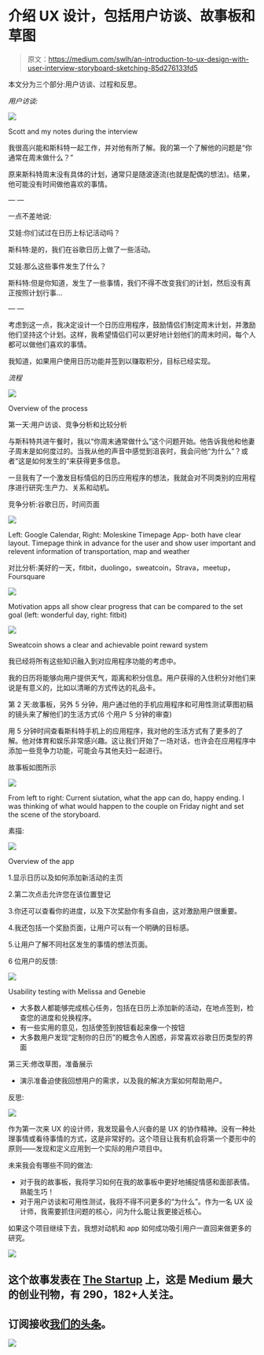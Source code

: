 # 介绍 UX 设计，包括用户访谈、故事板和草图

> 原文：<https://medium.com/swlh/an-introduction-to-ux-design-with-user-interview-storyboard-sketching-85d276133fd5>

本文分为三个部分:用户访谈、过程和反思。

*用户访谈:*

![](img/98846ef0ec09bd4a20ae9466b3631891.png)

Scott and my notes during the interview

我很高兴能和斯科特一起工作，并对他有所了解。我的第一个了解他的问题是“你通常在周末做什么？”

原来斯科特周末没有具体的计划，通常只是随波逐流(也就是配偶的想法)。结果，他可能没有时间做他喜欢的事情。

— —

一点不差地说:

艾娃:你们试过在日历上标记活动吗？

斯科特:是的，我们在谷歌日历上做了一些活动。

艾娃:那么这些事件发生了什么？

斯科特:但是你知道，发生了一些事情，我们不得不改变我们的计划，然后没有真正按照计划行事…

— —

考虑到这一点，我决定设计一个日历应用程序，鼓励情侣们制定周末计划，并激励他们坚持这个计划。这样，我希望情侣们可以更好地计划他们的周末时间，每个人都可以做他们喜欢的事情。

我知道，如果用户使用日历功能并签到以赚取积分，目标已经实现。

*流程*

![](img/b2b56357fbc7fd54d902e3e5bddd31c1.png)

Overview of the process

第一天:用户访谈、竞争分析和比较分析

与斯科特共进午餐时，我以“你周末通常做什么”这个问题开始。他告诉我他和他妻子周末是如何度过的。当我从他的声音中感觉到沮丧时，我会问他“为什么”？或者“这是如何发生的”来获得更多信息。

一旦我有了一个激发目标情侣的日历应用程序的想法，我就会对不同类别的应用程序进行研究:生产力、关系和动机。

竞争分析:谷歌日历，时间页面

![](img/0a78d9c8065f1fa840b34280ccdc043a.png)

Left: Google Calendar, Right: Moleskine Timepage App- both have clear layout. Timepage think in advance for the user and show user important and relevent information of transportation, map and weather

对比分析:美好的一天，fitbit，duolingo，sweatcoin，Strava，meetup，Foursquare

![](img/466278ad1d304e1c3d453a8890d07f81.png)

Motivation apps all show clear progress that can be compared to the set goal (left: wonderful day, right: fitbit)

![](img/3945bf46de7f0531213658621f9747a4.png)

Sweatcoin shows a clear and achievable point reward system

我已经将所有这些知识融入到对应用程序功能的考虑中。

我的日历将能够向用户提供天气，距离和积分信息。用户获得的入住积分对他们来说是有意义的，比如以清晰的方式传达的礼品卡。

第 2 天:故事板，另外 5 分钟，用户通过他的手机应用程序和可用性测试草图初稿的镜头来了解他们的生活方式(6 个用户 5 分钟的审查)

用 5 分钟时间查看斯科特手机上的应用程序，我对他的生活方式有了更多的了解。他对体育和娱乐非常感兴趣。这让我们开始了一场对话，也许会在应用程序中添加一些竞争力功能，可能会与其他夫妇一起进行。

故事板如图所示

![](img/1878830acf52d9ab46565ddfe55813a9.png)

From left to right: Current siutation, what the app can do, happy ending. I was thinking of what would happen to the couple on Friday night and set the scene of the storyboard.

素描:

![](img/ea483a6582982d48a057fdd231f0b7e2.png)

Overview of the app

1.显示日历以及如何添加新活动的主页

2.第二次点击允许您在该位置登记

3.你还可以查看你的进度，以及下次奖励你有多自由，这对激励用户很重要。

4.我还包括一个奖励页面，让用户可以有一个明确的目标感。

5.让用户了解不同社区发生的事情的想法页面。

6 位用户的反馈:

![](img/f8599f07f9e1989117d11ada69ee1265.png)

Usability testing with Melissa and Genebie

*   大多数人都能够完成核心任务，包括在日历上添加新的活动，在地点签到，检查您的进度和兑换程序。
*   有一些实用的意见，包括使签到按钮看起来像一个按钮
*   大多数用户发现“定制你的日历”的概念令人困惑，非常喜欢谷歌日历类型的界面

第三天:修改草图，准备展示

*   演示准备迫使我回想用户的需求，以及我的解决方案如何帮助用户。

反思:

![](img/2a56e5eb20f70b9c72e9d66a9f92a752.png)

作为第一次来 UX 的设计师，我发现最令人兴奋的是 UX 的协作精神。没有一种处理事情或看待事情的方式，这是非常好的。这个项目让我有机会将第一个菱形中的原则——发现和定义应用到一个实际的用户项目中。

未来我会有哪些不同的做法:

*   对于我的故事板，我将学习如何在我的故事板中更好地捕捉情感和面部表情。熟能生巧！
*   对于用户访谈和可用性测试，我将不得不问更多的“为什么”。作为一名 UX 设计师，我需要抓住问题的核心，问为什么能让我更接近核心。

如果这个项目继续下去，我想对动机和 app 如何成功吸引用户一直回来做更多的研究。

![](img/731acf26f5d44fdc58d99a6388fe935d.png)

## 这个故事发表在 [The Startup](https://medium.com/swlh) 上，这是 Medium 最大的创业刊物，有 290，182+人关注。

## 订阅接收[我们的头条](http://growthsupply.com/the-startup-newsletter/)。

![](img/731acf26f5d44fdc58d99a6388fe935d.png)
